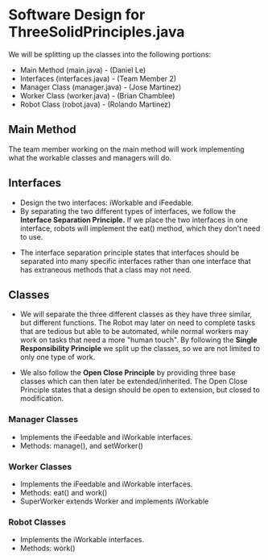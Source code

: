 # Software Design for ThreeSolidPrinciples.java

We will be splitting up the classes into the following portions:

* Main Method (main.java) - (Daniel Le)
* Interfaces (interfaces.java) - (Team Member 2)
* Manager Class (manager.java) - (Jose Martinez)
* Worker Class (worker.java) - (Brian Chamblee)
* Robot Class (robot.java) - (Rolando Martinez)

## Main Method
The team member working on the main method will work implementing what the workable classes and managers will do.

## Interfaces
* Design the two interfaces: iWorkable and iFeedable. 
* By separating the two different types of interfaces, we follow the **Interface Separation Principle.** If we place the two interfaces in one interface, robots will implement the eat() method, which they don't need to use.
- The interface separation principle states that interfaces should be separated into many specific interfaces rather than one interface that has extraneous methods that a class may not need.

## Classes
* We will separate the three different classes as they have three similar, but different functions. The Robot may later on need to complete tasks that are tedious but able to be automated, while normal workers may work on tasks that need a more "human touch". By following the **Single Responsibility Principle** we split up the classes, so we are not limited to only one type of work.

* We also follow the **Open Close Principle** by providing three base classes which can then later be extended/inherited. The Open Close Principle states that a design should be open to extension, but closed to modification.

### Manager Classes
* Implements the iFeedable and iWorkable interfaces.
* Methods: manage(), and setWorker()

### Worker Classes
* Implements the iFeedable and iWorkable interfaces.
* Methods: eat() and work()
* SuperWorker extends Worker and implements iWorkable

### Robot Classes
* Implements the iWorkable interfaces.
* Methods: work()
